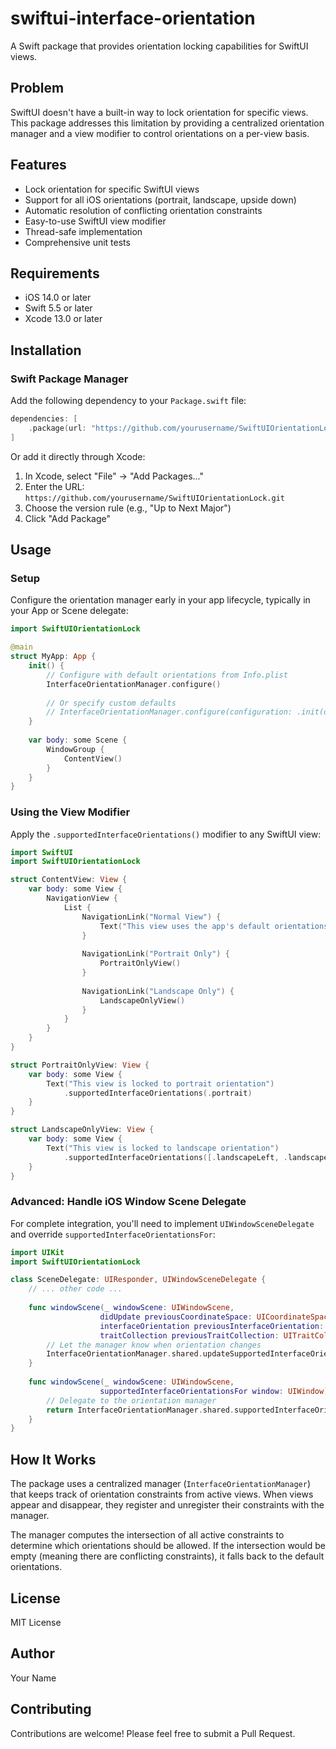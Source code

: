 # swiftui-interface-orientation

A Swift package that provides orientation locking capabilities for SwiftUI views.

## Problem

SwiftUI doesn't have a built-in way to lock orientation for specific views. This package addresses this limitation by providing a centralized orientation manager and a view modifier to control orientations on a per-view basis.

## Features

- Lock orientation for specific SwiftUI views
- Support for all iOS orientations (portrait, landscape, upside down)
- Automatic resolution of conflicting orientation constraints
- Easy-to-use SwiftUI view modifier
- Thread-safe implementation
- Comprehensive unit tests

## Requirements

- iOS 14.0 or later
- Swift 5.5 or later
- Xcode 13.0 or later

## Installation

### Swift Package Manager

Add the following dependency to your `Package.swift` file:

```swift
dependencies: [
    .package(url: "https://github.com/yourusername/SwiftUIOrientationLock.git", from: "1.0.0")
]
```

Or add it directly through Xcode:
1. In Xcode, select "File" → "Add Packages..."
2. Enter the URL: `https://github.com/yourusername/SwiftUIOrientationLock.git`
3. Choose the version rule (e.g., "Up to Next Major")
4. Click "Add Package"

## Usage

### Setup

Configure the orientation manager early in your app lifecycle, typically in your App or Scene delegate:

```swift
import SwiftUIOrientationLock

@main
struct MyApp: App {
    init() {
        // Configure with default orientations from Info.plist
        InterfaceOrientationManager.configure()
        
        // Or specify custom defaults
        // InterfaceOrientationManager.configure(configuration: .init(defaultOrientations: .portrait))
    }
    
    var body: some Scene {
        WindowGroup {
            ContentView()
        }
    }
}
```

### Using the View Modifier

Apply the `.supportedInterfaceOrientations()` modifier to any SwiftUI view:

```swift
import SwiftUI
import SwiftUIOrientationLock

struct ContentView: View {
    var body: some View {
        NavigationView {
            List {
                NavigationLink("Normal View") {
                    Text("This view uses the app's default orientations")
                }
                
                NavigationLink("Portrait Only") {
                    PortraitOnlyView()
                }
                
                NavigationLink("Landscape Only") {
                    LandscapeOnlyView()
                }
            }
        }
    }
}

struct PortraitOnlyView: View {
    var body: some View {
        Text("This view is locked to portrait orientation")
            .supportedInterfaceOrientations(.portrait)
    }
}

struct LandscapeOnlyView: View {
    var body: some View {
        Text("This view is locked to landscape orientation")
            .supportedInterfaceOrientations([.landscapeLeft, .landscapeRight])
    }
}
```

### Advanced: Handle iOS Window Scene Delegate

For complete integration, you'll need to implement `UIWindowSceneDelegate` and override `supportedInterfaceOrientationsFor`:

```swift
import UIKit
import SwiftUIOrientationLock

class SceneDelegate: UIResponder, UIWindowSceneDelegate {
    // ... other code ...
    
    func windowScene(_ windowScene: UIWindowScene, 
                    didUpdate previousCoordinateSpace: UICoordinateSpace, 
                    interfaceOrientation previousInterfaceOrientation: UIInterfaceOrientation, 
                    traitCollection previousTraitCollection: UITraitCollection) {
        // Let the manager know when orientation changes
        InterfaceOrientationManager.shared.updateSupportedInterfaceOrientations()
    }
    
    func windowScene(_ windowScene: UIWindowScene, 
                    supportedInterfaceOrientationsFor window: UIWindow) -> UIInterfaceOrientationMask {
        // Delegate to the orientation manager
        return InterfaceOrientationManager.shared.supportedInterfaceOrientations
    }
}
```

## How It Works

The package uses a centralized manager (`InterfaceOrientationManager`) that keeps track of orientation constraints from active views. When views appear and disappear, they register and unregister their constraints with the manager.

The manager computes the intersection of all active constraints to determine which orientations should be allowed. If the intersection would be empty (meaning there are conflicting constraints), it falls back to the default orientations.

## License

MIT License

## Author

Your Name

## Contributing

Contributions are welcome! Please feel free to submit a Pull Request.
